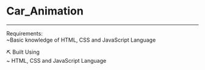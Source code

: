# Car_Animation
---

Requirements:   
~Basic knowledge of HTML, CSS and JavaScript Language   


⛏️ Built Using   
~ HTML, CSS and JavaScript Language  
